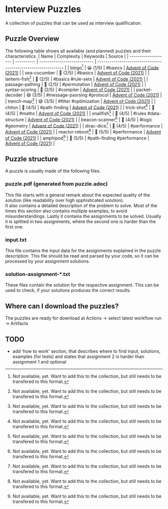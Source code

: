 # Interview Puzzles
A collection of puzzles that can be used as interview qualification.

## Puzzle Overview
The following table shows all available (and planned) puzzles and their characteristics.
| Name                | Complexity | Keywords                    | Source                                                        |
| ------------------- | ---------- | --------------------------- | ------------------------------------------------------------- |
| bingo[^na]          | 😀 (1/5)   | #basics                     | [Advent of Code (2021)](https://adventofcode.com/2021/day/4)  |
| sea-cucumber        | 🤔 (2/5)   | #basics                     | [Advent of Code (2021)](https://adventofcode.com/2021/day/25) |
| lantern-fish[^na]   | 🤔 (2/5)   | #basics #rule-sets          | [Advent of Code (2021)](https://adventofcode.com/2021/day/6)  |
| passage-pathing     | 🤔 (2/5)   | #permutation                | [Advent of Code (2021)](https://adventofcode.com/2021/day/12) |
| syntax-scoring      | 🤔 (2/5)   | #compiler                   | [Advent of Code (2021)](https://adventofcode.com/2021/day/10) |
| packet-decoder      | 😅 (3/5)   | #message-pasrsing #protocol | [Advent of Code (2021)](https://adventofcode.com/2021/day/16) |
| trench-map[^na]     | 😅 (3/5)   | #filter #optimization       | [Advent of Code (2021)](https://adventofcode.com/2021/day/20) |
| chiton              | 🤪 (4/5)   | #path-finding               | [Advent of Code (2021)](https://adventofcode.com/2021/day/15) |
| trick-shot[^na]     | 🤪 (4/5)   | #maths                      | [Advent of Code (2021)](https://adventofcode.com/2021/day/17) |
| snailfish[^na]      | 🤪 (4/5)   | #rules #data-structure      | [Advent of Code (2021)](https://adventofcode.com/2021/day/18) |
| beacon-scanner[^na] | 🤪 (4/5)   | #logic #geometry            | [Advent of Code (2021)](https://adventofcode.com/2021/day/19) |
| dirac-dice[^na]     | 🤪 (4/5)   | #performance                | [Advent of Code (2021)](https://adventofcode.com/2021/day/21) |
| reactor-reboot[^na] | 🤯 (5/5)   | #performance                | [Advent of Code (2021)](https://adventofcode.com/2021/day/22) |
| amphipod[^na]       | 🤯 (5/5)   | #path-finding #performance  | [Advent of Code (2021)](https://adventofcode.com/2021/day/23) |

## Puzzle structure
A puzzle is usually made of the following files.

### puzzle.pdf (generated from puzzle.adoc)
This file starts with a general remark about the expected quality of the solution (like readability over high spphisticated solution).  
It also contains a detailed description of the problem to solve. Most of the times this section also contains multiple examples, to avoid misunderstandings.
Lastly it contains the assignments to be solved. Usually it is splitted in two assignments, where the second one is harder than the first one.

### input.txt
This file contains the input data for the assignments explained in the puzzle description. This file should be read and parsed by your code, so it can be processed by your assignment solutions.

### solution-assignment-*.txt
These files contain the solution for the respective assignment. This can be used to check, if your solutions produces the correct results.

## Where can I download the puzzles?
The puzzles are ready for download at Actions -> select latest workflow run -> Artifacts

## TODO
- add 'how to work' section, that describes where to find input, solutions, examples (for tests) and states that assignment 2 is harder than assignment 1 and optional

[^na]:
    Not available, yet. Want to add this to the collection, but still needs to be transfered to this format.